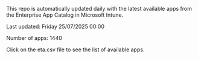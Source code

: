 This repo is automatically updated daily with the latest available apps from the Enterprise App Catalog in Microsoft Intune.

Last updated: Friday 25/07/2025 00:00

Number of apps: 1440

Click on the eta.csv file to see the list of available apps.
